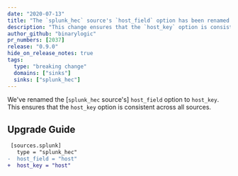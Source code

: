 ```yaml
---
date: "2020-07-13"
title: "The `splunk_hec` source's `host_field` option has been renamed to `host_key`"
description: "This change ensures that the `host_key` option is consistent across all sources"
author_github: "binarylogic"
pr_numbers: [2037]
release: "0.9.0"
hide_on_release_notes: true
tags:
  type: "breaking change"
  domains: ["sinks"]
  sinks: ["splunk_hec"]
---
```


We've renamed the [`splunk_hec` source's] `host_field` option to `host_key`.
This ensures that the `host_key` option is consistent across all sources.

## Upgrade Guide

```diff title="vector.toml"
 [sources.splunk]
   type = "splunk_hec"
-  host_field = "host"
+  host_key = "host"
```
